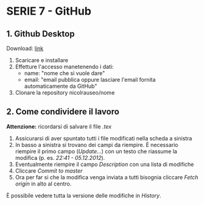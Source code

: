 # SERIE 7 - GitHub

## 1. Github Desktop

Download: [link](https://desktop.github.com/)

1. Scaricare e installare
2. Effetture l'accesso manetenendo i dati:
    * name: "nome che si vuole dare"
    * email: "email pubblica oppure lasciare l'email fornita automaticamente da GitHub"
3. Clonare la repository nicolrauseo/nome


## 2. Come condividere il lavoro
  
**Attenzione:** ricordarsi di salvare il file *.tex*  
  
1. Assicurarsi di aver spuntato tutti i file modificati nella scheda a sinistra
2. In basso a sinistra si trovano dei campi da riempire. È necessario riempire il primo campo (*Update...*) con un testo che riassume la modifica (p. es. *22:41 - 05.12.2012*).
3. Eventualmente riempire il campo *Description* con una lista di modifiche
4. Cliccare *Commit to master*
5. Ora per far si che la modifica venga inviata a tutti bisognia cliccare *Fetch origin* in alto al centro.

È possibile vedere tutta la versione delle modifiche in *History*.


##



